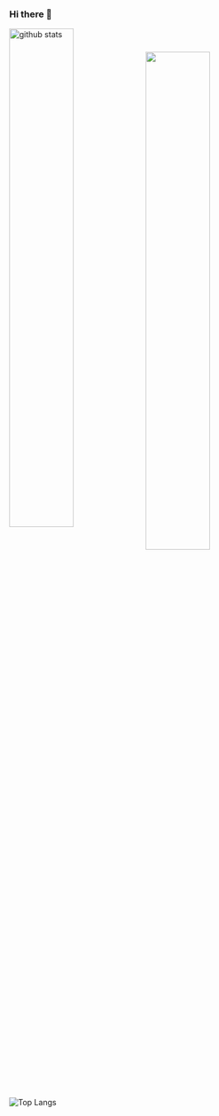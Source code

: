 ### Hi there 👋
<!--
**meyashtiwari/meyashtiwari** is a ✨ _special_ ✨ repository because its `README.md` (this file) appears on your GitHub profile.

Here are some ideas to get you started:

- 🔭 I’m currently working on ...
- 🌱 I’m currently learning ...
- 👯 I’m looking to collaborate on ...
- 🤔 I’m looking for help with ...
- 💬 Ask me about ...
- 📫 How to reach me: ...
- 😄 Pronouns: ...
- ⚡ Fun fact: ...
-->

<img src="https://github-readme-stats.vercel.app/api?username=meyashtiwari&show_icons=true&theme=gotham" alt="github stats" width="48%" align="center"/>

<img src="https://github-readme-streak-stats.herokuapp.com/?user=meyashtiwari&theme=dark" width="48%" >

![Top Langs](https://github-readme-stats.vercel.app/api/top-langs/?username=meyashtiwari&theme=gotham)
